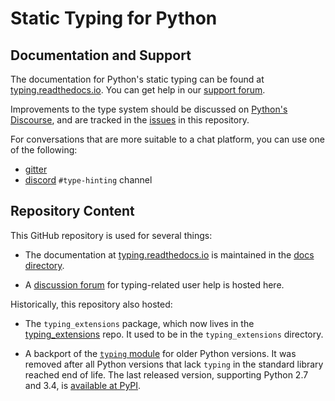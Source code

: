 # Static Typing for Python

## Documentation and Support

The documentation for Python's static typing can be found at
[typing.readthedocs.io](https://typing.readthedocs.io/). You can get
help in our [support forum](https://github.com/python/typing/discussions).

Improvements to the type system should be discussed on
[Python's Discourse](https://discuss.python.org/c/typing/32), and are
tracked in the [issues](https://github.com/python/typing/issues) in this
repository.

For conversations that are more suitable to a chat platform, you can use one of the following:

- [gitter](https://gitter.im/python/typing)
- [discord](https://discord.com/channels/267624335836053506/891788761371906108) `#type-hinting` channel

## Repository Content

This GitHub repository is used for several things:

- The documentation at [typing.readthedocs.io](https://typing.readthedocs.io/)
  is maintained in the [docs directory](./docs).

- A [discussion forum](https://github.com/python/typing/discussions) for typing-related user
  help is hosted here.

Historically, this repository also hosted:

- The `typing_extensions` package, which now lives in the
  [typing_extensions](https://github.com/python/typing_extensions) repo.
  It used to be in the `typing_extensions` directory.

- A backport of the
  [`typing` module](https://docs.python.org/3/library/typing.html) for older
  Python versions. It was removed after all Python versions that lack `typing`
  in the standard library reached end of life. The last released version,
  supporting Python 2.7 and 3.4,
  is [available at PyPI](https://pypi.org/project/typing/).
